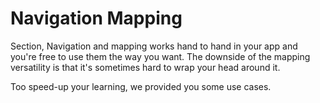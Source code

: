 Navigation Mapping
=========================

Section, Navigation and mapping works hand to hand in your app and you're free to use them the way you want.
The downside of the mapping versatility is that it's sometimes hard to wrap your head around it.

Too speed-up your learning, we provided you some use cases.

